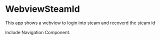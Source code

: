 # WebviewSteamId
This app shows a webview to login into steam and recoverd the steam id

Include Navigation Component.
